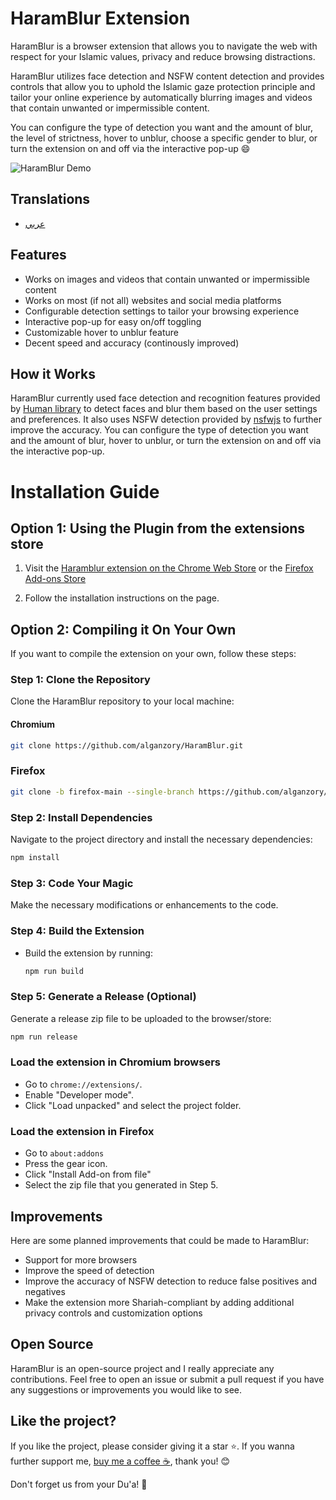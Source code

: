 # HaramBlur Extension

HaramBlur is a browser extension that allows you to navigate the web with respect for your Islamic values, privacy and reduce browsing distractions.

HaramBlur utilizes face detection and NSFW content detection and provides controls that allow you to uphold the Islamic gaze protection principle and tailor your online experience by automatically blurring images and videos that contain unwanted or impermissible content.

You can configure the type of detection you want and the amount of blur, the level of strictness, hover to unblur, choose a specific gender to blur, or turn the extension on and off via the interactive pop-up 😄

![HaramBlur Demo](demos/demo1.png)

## Translations

- ‎[عربي](اقرأني.md)

## Features

- Works on images and videos that contain unwanted or impermissible content
- Works on most (if not all) websites and social media platforms
- Configurable detection settings to tailor your browsing experience
- Interactive pop-up for easy on/off toggling
- Customizable hover to unblur feature
- Decent speed and accuracy (continously improved)

## How it Works

HaramBlur currently used face detection and recognition features provided by [Human library](https://github.com/vladmandic/human) to detect faces and blur them based on the user settings and preferences. It also uses NSFW detection provided by [nsfwjs](https://github.com/infinitered/nsfwjs/) to further improve the accuracy. You can configure the type of detection you want and the amount of blur, hover to unblur, or turn the extension on and off via the interactive pop-up.

# Installation Guide

## Option 1: Using the Plugin from the extensions store

1. Visit the [Haramblur extension on the Chrome Web Store](https://chrome.google.com/webstore/detail/haramblur/pbcoegikffnadpahojjhgdladmmddeji) or the [Firefox Add-ons Store](https://addons.mozilla.org/addon/haramblur/)

2. Follow the installation instructions on the page.

## Option 2: Compiling it On Your Own

If you want to compile the extension on your own, follow these steps:

### Step 1: Clone the Repository

Clone the HaramBlur repository to your local machine:

#### Chromium
```bash
git clone https://github.com/alganzory/HaramBlur.git
```

### Firefox

```bash
git clone -b firefox-main --single-branch https://github.com/alganzory/HaramBlur.git
```

### Step 2: Install Dependencies

Navigate to the project directory and install the necessary dependencies:

```bash
npm install
```

### Step 3: Code Your Magic

Make the necessary modifications or enhancements to the code.

### Step 4: Build the Extension

- Build the extension by running:
  ```bash
  npm run build
  ```

### Step 5: Generate a Release (Optional)

Generate a release zip file to be uploaded to the browser/store:

```bash
npm run release
```

### Load the extension in Chromium browsers
  - Go to `chrome://extensions/`.
  - Enable "Developer mode".
  - Click "Load unpacked" and select the project folder.

### Load the extension in Firefox
- Go to `about:addons`
- Press the gear icon.
- Click "Install Add-on from file"
- Select the zip file that you generated in Step 5.


## Improvements

Here are some planned improvements that could be made to HaramBlur:

- Support for more browsers
- Improve the speed of detection
- Improve the accuracy of NSFW detection to reduce false positives and negatives
- Make the extension more Shariah-compliant by adding additional privacy controls and customization options

## Open Source

HaramBlur is an open-source project and I really appreciate any contributions. Feel free to open an issue or submit a pull request if you have any suggestions or improvements you would like to see.

## Like the project?

If you like the project, please consider giving it a star ⭐️. If you wanna further support me, [buy me a coffee ☕️](https://www.buymeacoffee.com/alganzory), thank you! 😊

Don't forget us from your Du'a! 🤲
